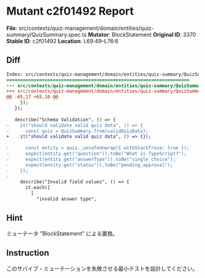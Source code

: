 # Mutant c2f01492 Report

**File**: src/contexts/quiz-management/domain/entities/quiz-summary/QuizSummary.spec.ts
**Mutator**: BlockStatement
**Original ID**: 3370
**Stable ID**: c2f01492
**Location**: L69:49–L76:6

## Diff

```diff
Index: src/contexts/quiz-management/domain/entities/quiz-summary/QuizSummary.spec.ts
===================================================================
--- src/contexts/quiz-management/domain/entities/quiz-summary/QuizSummary.spec.ts	original
+++ src/contexts/quiz-management/domain/entities/quiz-summary/QuizSummary.spec.ts	mutated #3370
@@ -65,17 +65,10 @@
     });
   });
 
   describe("Schema Validation", () => {
-    it("should validate valid quiz data", () => {
-      const quiz = QuizSummary.from(validQuizData);
+    it("should validate valid quiz data", () => {});
 
-      const entity = quiz._unsafeUnwrap({ withStackTrace: true });
-      expect(entity.get("question")).toBe("What is TypeScript?");
-      expect(entity.get("answerType")).toBe("single_choice");
-      expect(entity.get("status")).toBe("pending_approval");
-    });
-
     describe("Invalid field values", () => {
       it.each([
         [
           "invalid answer type",
```

## Hint

ミューテータ "BlockStatement" による置換。

## Instruction

このサバイブ・ミューテーションを失敗させる最小テストを設計してください。
